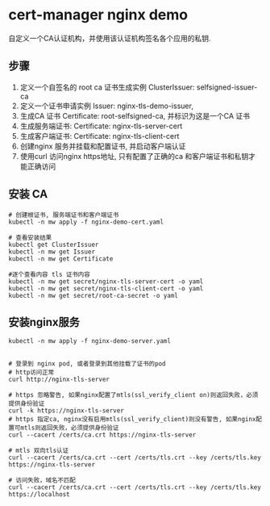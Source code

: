 # cert-manager nginx demo
自定义一个CA认证机构，并使用该认证机构签名各个应用的私钥.

## 步骤
1. 定义一个自签名的 root ca 证书生成实例 ClusterIssuer: selfsigned-issuer-ca
2. 定义一个证书申请实例 Issuer: nginx-tls-demo-issuer, 
3. 生成CA 证书 Certificate: root-selfsigned-ca, 并标识为这是一个CA 证书
4. 生成服务端证书: Certificate: nginx-tls-server-cert
5. 生成客户端证书: Certificate: nginx-tls-client-cert
6. 创建nginx 服务并挂载和配置证书, 并启动客户端认证
7. 使用curl 访问nginx https地址, 只有配置了正确的ca 和客户端证书和私钥才能正确访问
## 安装 CA
```shell
# 创建根证书, 服务端证书和客户端证书
kubectl -n mw apply -f nginx-demo-cert.yaml

# 查看安装结果
kubectl get ClusterIssuer
kubectl -n mw get Issuer
kubectl -n mw get Certificate

#逐个查看内容 tls 证书内容
kubectl -n mw get secret/nginx-tls-server-cert -o yaml
kubectl -n mw get secret/nginx-tls-client-cert -o yaml
kubectl -n mw get secret/root-ca-secret -o yaml
```

## 安装nginx服务
```shell
kubectl -n mw apply -f nginx-demo-server.yaml


# 登录到 nginx pod, 或者登录到其他挂载了证书的pod
# http访问正常
curl http://nginx-tls-server

# https 忽略警告, 如果nginx配置了mtls(ssl_verify_client on)则返回失败，必须提供身份验证
curl -k https://nginx-tls-server
# https 指定ca, nginx没有启用mtls(ssl_verify_client)则没有警告, 如果nginx配置可mtls则返回失败，必须提供身份验证
curl --cacert /certs/ca.crt https://nginx-tls-server

# mtls 双向tls认证
curl --cacert /certs/ca.crt --cert /certs/tls.crt --key /certs/tls.key https://nginx-tls-server

# 访问失败，域名不匹配
curl --cacert /certs/ca.crt --cert /certs/tls.crt --key /certs/tls.key https://localhost
```